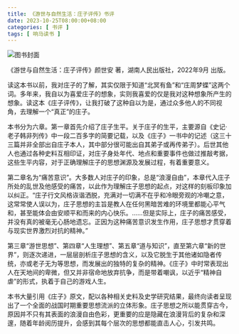 ```yaml
---
title: 《游世与自然生活：庄子评传》书评
date: 2023-10-25T08:00:00+08:00
categories: [ 书评 ]
tags: [ 响马读书 ]
---
```


<div class="p-3 text-center">
  <img class="img-fluid" src="/images/2023/1025/book-cover.png" alt="图书封面" style="max-width:640px">
</div>

《游世与自然生活：庄子评传》颜世安 著，湖南人民出版社，2022年9月 出版。

读这本书以前，我对庄子的了解，其实仅限于知道“北冥有鱼”和“庄周梦蝶”这两个词。多年来，我自以为喜爱庄子的想象，实则我喜爱的仅是我对这种想象所产生的想象。读这本《庄子评传》，让我打破了这种自以为是，通过众多他人的不同视角，去理解一个“真正”的庄子。

本书分为六章。第一章首先介绍了庄子生平。关于庄子的生平，主要源自《史记·老子韩非列传》中一段二百多字的简要记载，以及《庄子》一书中的记述（这三十三篇并非全部出自庄子本人，其中部分很可能出自其弟子或再传弟子）。后世其他人也通过各种史料互相印证，对庄子身处年代、地点和重要事件也做过推敲考据，这些生平内容，对于正确理解庄子的思想渊源及发展过程，有着重要意义。

第二章名为“痛苦意识”。大多数人对庄子的印象，总是“浪漫自由”，本章代入庄子所处的乱世及他感受的痛苦，以此作为理解庄子思想的起点，对这样的刻板印象加以纠正。“庄子行文风格诙谐洒脱，充满对一切满不在乎和冷眼旁观的冷嘲之意，这常常使人误以为，庄子思想的主旨是教人在任何黑暗苦难的环境里都能心平气和，甚至能体会由安顺平和而来的内心快乐。……但是实际上，庄子的痛苦感受，并没有真的被毫无心肠地遗忘。正因为这种痛苦意识发生作用，庄子思想才贯穿着与现实世界激烈对抗的精神。”

第三章“游世思想”、第四章“人生理想”、第五章“道与知识”，直至第六章“新的世界”，则逐次递进，一层层剖析庄子思想的含义，以及它脱生于其他诸如隐者传统，亦或老子无为等思想，而发展出的独特的复杂的精神。《庄子》中时常表现出人在天地间的卑微，但又并非宿命地放弃抗争，而是带着嘲讽，以近乎“精神自虐”的形式，执着于自己的游戏人生。

本书大量引用《庄子》原文，配以各种相关史料及史学研究结果，最终向读者呈现出了一个全面的战国时期重要思想流派的立体形象。庄子思想之所以能贯穿古今，原因并不只有其表面的浪漫自由色彩，更重要的应是隐藏在浪漫背后的复杂和深邃，随着年龄阅历提升，会感到其每个层次的思想都能直击人心，引发共鸣。
